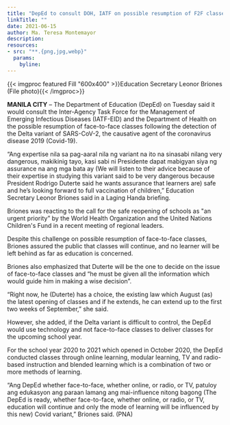 ```yaml
---
title: "DepEd to consult DOH, IATF on possible resumption of F2F classes"
linkTitle: ""
date: 2021-06-15
author: Ma. Teresa Montemayor
description:
resources:
- src: "**.{png,jpg,webp}"
  params:
    byline: 
---
```

{{< imgproc featured Fill "600x400" >}}Education Secretary Leonor Briones (File photo){{< /imgproc>}}

**MANILA CITY** – The Department of Education (DepEd) on Tuesday said it would consult the Inter-Agency Task Force for the Management of Emerging Infectious Diseases (IATF-EID) and the Department of Health on the possible resumption of face-to-face classes following the detection of the Delta variant of SARS-CoV-2, the causative agent of the coronavirus disease 2019 (Covid-19).

“Ang expertise nila sa pag-aaral nila ng variant na ito na sinasabi nilang very dangerous, makikinig tayo, kasi sabi ni Presidente dapat mabigyan siya ng assurance na ang mga bata ay (We will listen to their advice because of their expertise in studying this variant said to be very dangerous because President Rodrigo Duterte said he wants assurance that learners are) safe and he’s looking forward to full vaccination of children,” Education Secretary Leonor Briones said in a Laging Handa briefing.

Briones was reacting to the call for the safe reopening of schools as "an urgent priority” by the World Health Organization and the United Nations Children's Fund in a recent meeting of regional leaders.

Despite this challenge on possible resumption of face-to-face classes, Briones assured the public that classes will continue, and no learner will be left behind as far as education is concerned.

Briones also emphasized that Duterte will be the one to decide on the issue of face-to-face classes and “he must be given all the information which would guide him in making a wise decision”.

“Right now, he (Duterte) has a choice, the existing law which August (as) the latest opening of classes and if he extends, he can extend up to the first two weeks of September,” she said.

However, she added, if the Delta variant is difficult to control, the DepEd would use technology and not face-to-face classes to deliver classes for the upcoming school year.

For the school year 2020 to 2021 which opened in October 2020, the DepEd conducted classes through online learning, modular learning, TV and radio-based instruction and blended learning which is a combination of two or more methods of learning.

“Ang DepEd whether face-to-face, whether online, or radio, or TV, patuloy ang edukasyon ang paraan lamang ang mai-influence nitong bagong (The DepEd is ready, whether face-to-face, whether online, or radio, or TV, education will continue and only the mode of learning will be influenced by this new) Covid variant,” Briones said. (PNA)